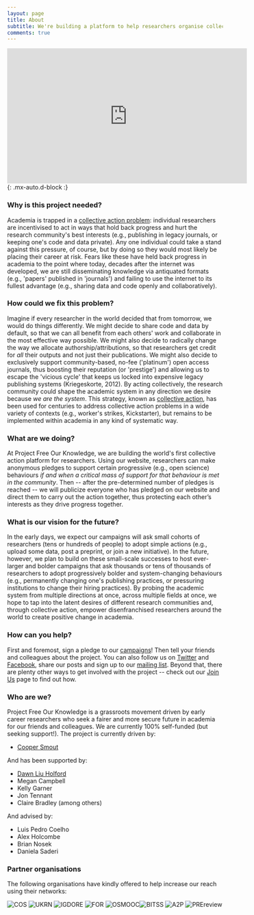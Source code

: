 ```yaml
---
layout: page
title: About
subtitle: We're building a platform to help researchers organise collective action in support of open and reproducible research practices
comments: true
---
```


<iframe width="560" height="315" style="text-align:center" src="https://www.youtube.com/embed/Q33K-nkzHj0" frameborder="0" allow="accelerometer; autoplay; clipboard-write; encrypted-media; gyroscope; picture-in-picture" allowfullscreen></iframe>{: .mx-auto.d-block :}

### Why is this project needed?
Academia is trapped in a [collective action problem](https://en.wikipedia.org/wiki/Collective_action_problem): individual researchers are incentivised to act in ways that hold back progress and hurt the research community's best interests (e.g., publishing in legacy journals, or keeping one's code and data private). Any one individual could take a stand against this pressure, of course, but by doing so they would most likely be placing their career at risk. Fears like these have held back progress in academia to the point where today, decades after the internet was developed, we are still disseminating knowledge via antiquated formats (e.g., 'papers' published in 'journals') and failing to use the internet to its fullest advantage (e.g., sharing data and code openly and collaboratively).

### How could we fix this problem?
Imagine if every researcher in the world decided that from tomorrow, we would do things differently. We might decide to share code and data by default, so that we can all benefit from each others' work and collaborate in the most effective way possible. We might also decide to radically change the way we allocate authorship/attributions, so that researchers get credit for *all* their outputs and not just their publications. We might also decide to exclusively support community-based, no-fee ('platinum') open access journals, thus boosting their reputation (or 'prestige') and allowing us to escape the 'vicious cycle' that keeps us locked into expensive legacy publishing systems (Kriegeskorte, 2012). By acting collectively, the research community could shape the academic system in any direction we desire because *we are the system*. This strategy, known as [collective action](https://en.wikipedia.org/wiki/Collective_action#:~:text=Collective%20action%20refers%20to%20action,and%20achieve%20a%20common%20objective.), has been used for centuries to address collective action problems in a wide variety of contexts (e.g., worker's strikes, Kickstarter), but remains to be implemented within academia in any kind of systematic way. 

### What are we doing?
At Project Free Our Knowledge, we are building the world's first collective action platform for researchers. Using our website, researchers can make anonymous pledges to support certain progressive (e.g., open science) behaviours *if and when a critical mass of support for that behaviour is met in the community*. Then -- after the pre-determined number of pledges is reached -- we will publicize everyone who has pledged on our website and direct them to carry out the action together, thus protecting each other’s interests as they drive progress together.

### What is our vision for the future? 
In the early days, we expect our campaigns will ask small cohorts of researchers (tens or hundreds of people) to adopt simple actions (e.g., upload some data, post a preprint, or join a new initiative). In the future, however, we plan to build on these small-scale successes to host ever-larger and bolder campaigns that ask thousands or tens of thousands of researchers to adopt progressively bolder and system-changing behaviours (e.g., permanently changing one's publishing practices, or pressuring institutions to change their hiring practices). By probing the academic system from multiple directions at once, across multiple fields at once, we hope to tap into the latent desires of different research communities and, through collective action, empower disenfranchised researchers around the world to create positive change in academia.

### How can you help?
First and foremost, sign a pledge to our [campaigns](/)! Then tell your friends and colleagues about the project. You can also follow us on [Twitter](https://twitter.com/projectFOK) and [Facebook](https://www.facebook.com/projectFOK), share our posts and sign up to our [mailing list](http://eepurl.com/dFVBVz). Beyond that, there are plenty other ways to get involved with the project -- check out our [Join Us](https://freeourknowledge.org/joinus/) page to find out how.

### Who are we?
Project Free Our Knowledge is a grassroots movement driven by early career researchers who seek a fairer and more secure future in academia for our friends and colleagues. We are currently 100% self-funded (but seeking support!). The project is currently driven by:

* [Cooper Smout](https://www.coopersmout.com/)

And has been supported by:

* [Dawn Liu Holford](https://www.essex.ac.uk/people/liuda52701/dawn-holford)
* Megan Campbell
* Kelly Garner
* Jon Tennant
* Claire Bradley
(among others)

And advised by:

* Luis Pedro Coelho
* Alex Holcombe
* Brian Nosek
* Daniela Saderi

### Partner organisations
The following organisations have kindly offered to help increase our reach using their networks:

![COS](assets/img/cos.png) ![UKRN](assets/img/UKRN.png) ![IGDORE](assets/img/IGDORE.png) 
![FOR](assets/img/future_of_research.png) ![OSMOOC](assets/img/osmooc.png)![BITSS](assets/img/bitss.png) 
![A2P](assets/img/Access2perspectives.png) ![PREreview](assets/img/PREreview.png)
